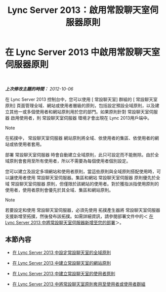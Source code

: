 ﻿---
title: Lync Server 2013：啟用常設聊天室伺服器原則
TOCTitle: 啟用常設聊天室伺服器原則
ms:assetid: 87063d6c-2e38-4970-b76d-2aa15f0de29e
ms:mtpsurl: https://technet.microsoft.com/zh-tw/library/JJ205056(v=OCS.15)
ms:contentKeyID: 49291561
ms.date: 08/10/2015
mtps_version: v=OCS.15
ms.translationtype: HT
---

# 在 Lync Server 2013 中啟用常設聊天室伺服器原則

 

_**上次修改主題的時間：** 2012-10-06_

在 Lync Server 2013 控制台中，您可以使用 \[ 常設聊天室\] 群組的 \[ 常設聊天室原則\] 頁面管理全域、網站或使用者層級的原則，包括設定預設全域原則，以及建立其他一或多個使用者和網站原則用於您的部門。如果原則針對 常設聊天室伺服器 啟用使用者，則 常設聊天室伺服器 環境才會出現在 Lync 2013用戶端中。

> [!NOTE]  
> 在拓撲中， 常設聊天室伺服器 網站原則將全域、依使用者的集區、依使用者的網站或依使用者套用。



部署 常設聊天室伺服器 時會自動建立全域原則，此只可設定而不能刪除。由於全域原則會套用至所有使用者，所以不需要為每個使用者個別設定。

您可以建立及設定多項網站和使用者原則，當這些原則與全域原則搭配使用時，可以讓使用者使用 常設聊天室伺服器。集區和網站 常設聊天室伺服器 原則優先於全域 常設聊天室伺服器 原則，但僅限於該網站的使用者。對於獲指派指使用原則的使用者，使用者原則會優先於其全域、集區和網站原則。

> [!NOTE]  
> 若要設定和使用 常設聊天室伺服器，必須先使用 拓撲產生器將 常設聊天室伺服器 支援新增至拓撲，然後發布該拓撲。如需詳細資訊，請參閱部署文件中的＜ <a href="lync-server-2013-adding-persistent-chat-server-to-your-deployment.md">在 Lync Server 2013 中將常設聊天室伺服器新增至您的部署</a>＞。



## 本節內容

  - [在 Lync Server 2013 中設定常設聊天室的全域原則](lync-server-2013-configure-the-global-policy-for-persistent-chat.md)

  - [在 Lync Server 2013 中建立常設聊天室的網站原則](lync-server-2013-create-a-site-policy-for-persistent-chat.md)

  - [在 Lync Server 2013 中建立常設聊天室的使用者原則](lync-server-2013-create-a-user-policy-for-persistent-chat.md)

  - [在 Lync Server 2013 中將常設聊天室原則套用至使用者或使用者群組](lync-server-2013-apply-a-persistent-chat-policy-to-a-user-or-user-group.md)

